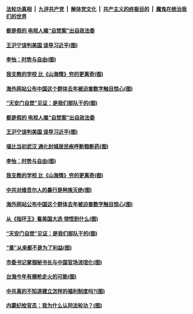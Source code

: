 ####  [法轮功真相](../../../../basic/blob/master/README.md?t=01270201) &nbsp;|&nbsp; [九评共产党](../../../../9ping.md/blob/master/README.md?t=01270201) &nbsp;|&nbsp; [解体党文化](../../../../jtdwh.md/blob/master/README.md?t=01270201)  &nbsp;|&nbsp; [共产主义的终极目的](../../../../gczydzjmd.md/blob/master/README.md?t=01270201) &nbsp;|&nbsp; [魔鬼在统治我们的世界](../../../../mgztzwmdsj.md/blob/master/README.md?t=01270201) 

#### [都是假的 电视人揭“自焚案”出自政法委](../pages/p4/960416.md?t=01270201) 

#### [王沪宁误判美国 误导习近平(图)](../pages/p4/960336.md?t=01270201) 

#### [李怡：时势与自由(图)](../pages/p4/960350.md?t=01270201) 

#### [我支教的学校 比《山海情》穷的更离奇(图)](../pages/p4/960349.md?t=01270201) 

#### [海外网站公布中国这个群体去年被迫害数字触目惊心(图)](../pages/p4/960346.md?t=01270201) 

#### [“天安门自焚”见证：是我们部队干的(图)](../pages/p4/960245.md?t=01270201) 

#### [都是假的 电视人揭“自焚案”出自政法委](../pages/p4/960416.md?t=01270201) 



#### [王沪宁误判美国 误导习近平(图)](../pages/p4/960336.md?t=01270201) 

#### [堪比当初武汉 通化封城居民疾呼断粮断药(图)](../pages/p4/960355.md?t=01270201) 

#### [李怡：时势与自由(图)](../pages/p4/960350.md?t=01270201) 

#### [我支教的学校 比《山海情》穷的更离奇(图)](../pages/p4/960349.md?t=01270201) 

#### [中共对维吾尔人的暴行是种族灭绝(图)](../pages/p4/960337.md?t=01270201) 

#### [海外网站公布中国这个群体去年被迫害数字触目惊心(图)](../pages/p4/960346.md?t=01270201) 



#### [从《指环王》看美国大选 领悟到什么(图)](../pages/p4/960259.md?t=01270201) 

#### [“天安门自焚”见证：是我们部队干的(图)](../pages/p4/960245.md?t=01270201) 

#### [“善”从来都不是为了利益(图)](../pages/p4/960235.md?t=01270201) 

#### [市委书记掌掴秘书长与中国官场流氓化(图)](../pages/p4/960222.md?t=01270201) 

#### [台海今年有擦枪走火的可能(图)](../pages/p4/960232.md?t=01270201) 

#### [中共真的不知道建立怎样的福利制度吗?(图)](../pages/p4/960218.md?t=01270201) 



#### [内蒙纪检官员：我为什么认同法轮功？(图)](../pages/p4/960109.md?t=01270201) 

